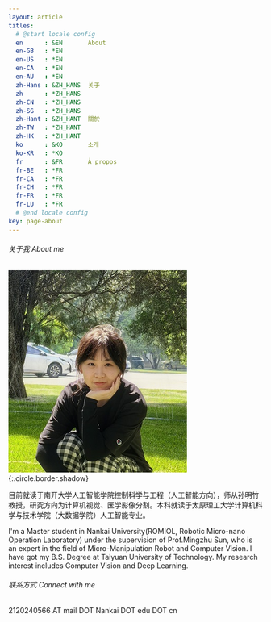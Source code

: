 ```yaml
---
layout: article
titles:
  # @start locale config
  en      : &EN       About
  en-GB   : *EN
  en-US   : *EN
  en-CA   : *EN
  en-AU   : *EN
  zh-Hans : &ZH_HANS  关于
  zh      : *ZH_HANS
  zh-CN   : *ZH_HANS
  zh-SG   : *ZH_HANS
  zh-Hant : &ZH_HANT  關於
  zh-TW   : *ZH_HANT
  zh-HK   : *ZH_HANT
  ko      : &KO       소개
  ko-KR   : *KO
  fr      : &FR       À propos
  fr-BE   : *FR
  fr-CA   : *FR
  fr-CH   : *FR
  fr-FR   : *FR
  fr-LU   : *FR
  # @end locale config
key: page-about
---
```

###### 关于我 About me

![Image](assets\images\me.jpg){:.circle.border.shadow}

目前就读于南开大学人工智能学院控制科学与工程（人工智能方向），师从孙明竹教授，研究方向为计算机视觉、医学影像分割。本科就读于太原理工大学计算机科学与技术学院（大数据学院）人工智能专业。

I'm a Master student in Nankai University(ROMIOL, Robotic Micro-nano Operation Laboratory) under the supervision of Prof.Mingzhu Sun, who is an expert in the field of Micro-Manipulation Robot and Computer Vision. I have got my B.S. Degree at Taiyuan University of Technology. My research interest includes Computer Vision and Deep Learning.

###### 联系方式 Connect with me

2120240566 AT mail DOT Nankai DOT edu DOT cn
